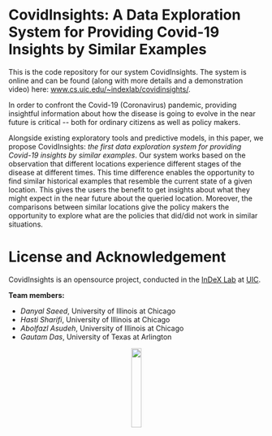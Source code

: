 # CovidInsights: A Data Exploration System for Providing Covid-19 Insights by Similar Examples

This is the code repository for our system CovidInsights.
The system is online and can be found (along with more details and a demonstration video) here: www.cs.uic.edu/~indexlab/covidinsights/.

In order to confront the Covid-19 (Coronavirus) pandemic, providing insightful information about how the disease is going to evolve in the near future is critical -- both for ordinary citizens as well as policy makers.

Alongside existing exploratory tools and predictive models, in this paper, we propose CovidInsights: <i>the first data exploration system for providing Covid-19 insights by similar examples</i>.
Our system works based on the observation that different locations experience different stages of the disease at different times.
This time difference enables the opportunity to find similar historical examples that resemble the current state of a given location.
This gives the users the benefit to get insights about what they might expect in the near future about the queried location.
Moreover, the comparisons between similar locations give the policy makers the opportunity to explore what are the policies that did/did not work in similar situations.


# License and Acknowledgement
<p>CovidInsights is an opensource project, conducted in the <a href="https://www.cs.uic.edu/~indexlab/index.htm" target="_blank">InDeX Lab</a> at <a href="https://www.cs.uic.edu/" target="_blank">UIC</a>.</p>
<b>Team members:</b>
<ul>
<li><i>Danyal Saeed</i>, University of Illinois at Chicago</li>
<li><i>Hasti Sharifi</i>, University of Illinois at Chicago</li>
<li><i>Abolfazl Asudeh</i>, University of Illinois at Chicago</li>
<li><i>Gautam Das</i>, University of Texas at Arlington</li>
</ul>

<p align="center"><img width="20%" src="https://www.cs.uic.edu/~indexlab/imgs/InDeXLab2.gif"></p>
